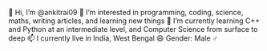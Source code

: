 👋 Hi, I’m @ankitrai09
👀 I’m interested in programming, coding, science, maths, writing articles, and learning new things
🌱 I’m currently learning C++ and Python at an intermediate level, and Computer Science from surface to deep
📫 I currently live in India, West Bengal
😄 Gender: Male ♂️
